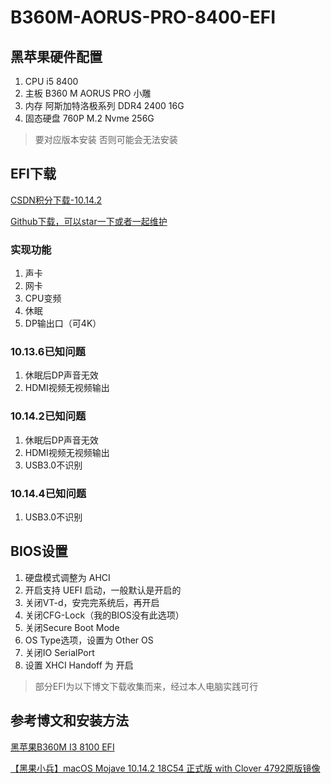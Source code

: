 # B360M-AORUS-PRO-8400-EFI

## 黑苹果硬件配置
1. CPU i5 8400
2. 主板 B360 M AORUS PRO 小雕
3. 内存 阿斯加特洛极系列 DDR4 2400 16G
4. 固态硬盘 760P M.2 Nvme 256G

> 要对应版本安装 否则可能会无法安装

## EFI下载

[CSDN积分下载-10.14.2](https://download.csdn.net/download/q670051552/10888077)

[Github下载，可以star一下或者一起维护](https://github.com/StarYellow/GIGABYTE-B360M-AORUS-PRO-8400-EFI-Hackintosh)

### 实现功能
1. 声卡
2. 网卡
3. CPU变频
4. 休眠
5. DP输出口（可4K）

### 10.13.6已知问题 
1. 休眠后DP声音无效
2. HDMI视频无视频输出


### 10.14.2已知问题 
1. 休眠后DP声音无效
2. HDMI视频无视频输出
3. USB3.0不识别

### 10.14.4已知问题 
1. USB3.0不识别

## BIOS设置
1. 硬盘模式调整为 AHCI
2. 开启支持 UEFI 启动，一般默认是开启的
3. 关闭VT-d，安完完系统后，再开启
4. 关闭CFG-Lock（我的BIOS没有此选项）
5. 关闭Secure Boot Mode
6. OS Type选项，设置为 Other OS
7. 关闭IO SerialPort
8. 设置 XHCI Handoff 为 开启

> 部分EFI为以下博文下载收集而来，经过本人电脑实践可行

## 参考博文和安装方法
[黑苹果B360M I3 8100 EFI](https://blog.csdn.net/flyhorstar/article/details/85242675)

[【黑果小兵】macOS Mojave 10.14.2 18C54 正式版 with Clover 4792原版镜像
](https://blog.daliansky.net/macOS-Mojave-10.14.2-18C54-official-version-with-Clover-4792-original-image.html)
